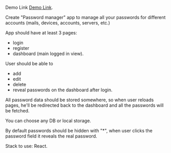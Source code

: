 Demo Link [Demo Link](https://leonid1313.github.io/password_manager/).

Create "Password manager" app to manage all your passwords for different accounts (mails, devices, accounts, servers, etc.)

App should have at least 3 pages: 
  - login
  - register
  - dashboard (main logged in view).

User should be able to 
  - add
  - edit
  - delete
  - reveal 
passwords on the dashboard after login.

All password data should be stored somewhere, so when user reloads pages, he'll be redirected back to the dashboard and all the passwords will be fetched.

You can choose any DB or local storage.

By default passwords should be hidden with "*", when user clicks the password field it reveals the real password.


Stack to use: React.